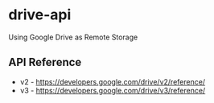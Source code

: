 # drive-api
Using Google Drive as Remote Storage

## API Reference
- v2 - https://developers.google.com/drive/v2/reference/
- v3 - https://developers.google.com/drive/v3/reference/
